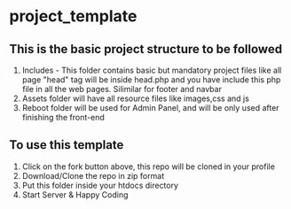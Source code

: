 # project_template

## This is the basic project structure to be followed

1. Includes - This folder contains basic but mandatory project files like all page "head" tag will be inside head.php and you have include this php file in all the web pages. Silimilar for footer and navbar
2. Assets folder will have all resource files like images,css and js
3. Reboot folder will be used for Admin Panel, and will be only used after finishing the front-end 

## To use this template
1. Click on the fork button above, this repo will be cloned in your profile
2. Download/Clone the repo in zip format
3. Put this folder inside your htdocs directory
4. Start Server & Happy Coding
